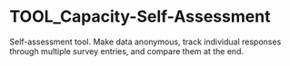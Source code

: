 # TOOL_Capacity-Self-Assessment
Self-assessment tool. Make data anonymous, track individual responses through multiple survey entries, and compare them at the end.
